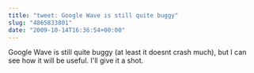 ```yaml
---
title: "tweet: Google Wave is still quite buggy"
slug: "4865833801"
date: "2009-10-14T16:36:54+00:00"
---
```

Google Wave is still quite buggy (at least it doesnt crash much), but I can see how it will be useful. I'll give it a shot.